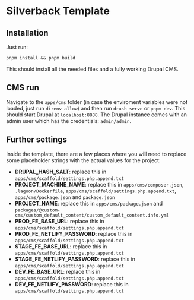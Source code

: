 # Silverback Template

## Installation
Just run:
```
pnpm install && pnpm build
```
This should install all the needed files and a fully working Drupal CMS.

## CMS run

Navigate to the `apps/cms` folder (in case the enviroment variables were not loaded, just run `direnv allow`) and then run `drush serve` or `pnpm dev`. This should start Drupal at `localhost:8888`. The Drupal instance comes with an admin user which has the credentials: `admin/admin`.

## Further settings
Inside the template, there are a few places where you will need to replace some placeholder strings with the actual values for the project: 
- **DRUPAL_HASH_SALT**: replace this in `apps/cms/scaffold/settings.php.append.txt`
- **PROJECT_MACHINE_NAME**: replace this in `apps/cms/composer.json`, `.lagoon/Dockerfile`, `apps/cms/scaffold/settings.php.append.txt`, `apps/cms/package.json` and `package.json`
- **PROJECT_NAME**: replace this in `apps/cms/package.json` and `packages/@custom-cms/custom_default_content/custom_default_content.info.yml`
- **PROD_FE_BASE_URL**: replace this in `apps/cms/scaffold/settings.php.append.txt`
- **PROD_FE_NETLIFY_PASSWORD**: replace this in `apps/cms/scaffold/settings.php.append.txt`
- **STAGE_FE_BASE_URL**: replace this in `apps/cms/scaffold/settings.php.append.txt`
- **STAGE_FE_NETLIFY_PASSWORD**: replace this in `apps/cms/scaffold/settings.php.append.txt`
- **DEV_FE_BASE_URL**: replace this in `apps/cms/scaffold/settings.php.append.txt`
- **DEV_FE_NETLIFY_PASSWORD**: replace this in `apps/cms/scaffold/settings.php.append.txt`
